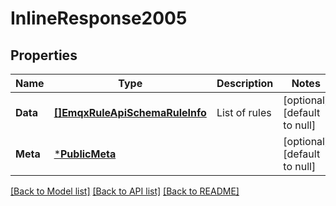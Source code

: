# InlineResponse2005

## Properties
Name | Type | Description | Notes
------------ | ------------- | ------------- | -------------
**Data** | [**[]EmqxRuleApiSchemaRuleInfo**](emqx_rule_api_schema.rule_info.md) | List of rules | [optional] [default to null]
**Meta** | [***PublicMeta**](public.meta.md) |  | [optional] [default to null]

[[Back to Model list]](../README.md#documentation-for-models) [[Back to API list]](../README.md#documentation-for-api-endpoints) [[Back to README]](../README.md)


